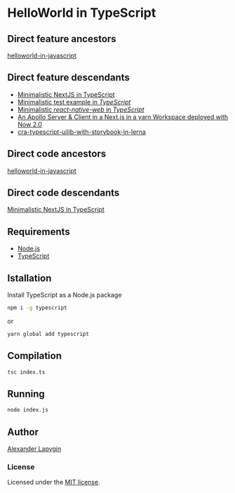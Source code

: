 # HelloWorld in TypeScript

## Direct feature ancestors

[helloworld-in-javascript](https://github.com/softspider/helloworld-in-javascript)

## Direct feature descendants

- [Minimalistic NextJS in TypeScript](https://github.com/softspider/next-typescript)
- [Minimalistic test example in *TypeScript*](https://github.com/softspider/min-test-in-typescript)
- [Minimalistic *react-native-web* in *TypeScript*](https://github.com/softspider/react-native-web-ts)
- [An Apollo Server & Client in a Next.js in a yarn Workspace deployed with Now 2.0](https://github.com/softspider/zeit-now-next-typescript-graphql-apollo)
- [cra-typescript-uilib-with-storybook-in-lerna](https://github.com/softspider/cra-typescript-uilib-storybook-lerna)

## Direct code ancestors

[helloworld-in-javascript](https://github.com/softspider/helloworld-in-javascript)

## Direct code descendants

[Minimalistic NextJS in TypeScript](https://github.com/softspider/next-typescript)


## Requirements

* [Node.js](https://nodejs.org/en/download/package-manager/)
* [TypeScript](https://www.typescriptlang.org/)

## Istallation

Install TypeScript as a Node.js package

```sh
npm i -g typescript
```

or

```sh
yarn global add typescript
```

## Compilation

```sh
tsc index.ts
```

## Running

```sh
node index.js
```

## Author

[Alexander Lapygin](https://github.com/AlexanderLapygin)

### License

Licensed under the [MIT license](./LICENSE).
